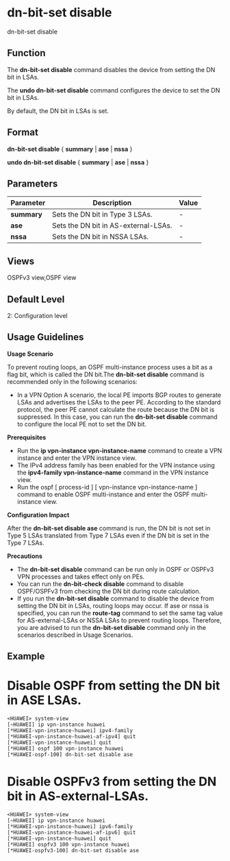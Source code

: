 dn-bit-set disable
==================

dn-bit-set disable

Function
--------



The **dn-bit-set disable** command disables the device from setting the DN bit in LSAs.

The **undo dn-bit-set disable** command configures the device to set the DN bit in LSAs.



By default, the DN bit in LSAs is set.


Format
------

**dn-bit-set disable** { **summary** | **ase** | **nssa** }

**undo dn-bit-set disable** { **summary** | **ase** | **nssa** }


Parameters
----------

| Parameter | Description | Value |
| --- | --- | --- |
| **summary** | Sets the DN bit in Type 3 LSAs. | - |
| **ase** | Sets the DN bit in AS-external-LSAs. | - |
| **nssa** | Sets the DN bit in NSSA LSAs. | - |



Views
-----

OSPFv3 view,OSPF view


Default Level
-------------

2: Configuration level


Usage Guidelines
----------------

**Usage Scenario**

To prevent routing loops, an OSPF multi-instance process uses a bit as a flag bit, which is called the DN bit.The **dn-bit-set disable** command is recommended only in the following scenarios:

* In a VPN Option A scenario, the local PE imports BGP routes to generate LSAs and advertises the LSAs to the peer PE. According to the standard protocol, the peer PE cannot calculate the route because the DN bit is suppressed. In this case, you can run the **dn-bit-set disable** command to configure the local PE not to set the DN bit.

**Prerequisites**

* Run the **ip vpn-instance vpn-instance-name** command to create a VPN instance and enter the VPN instance view.
* The IPv4 address family has been enabled for the VPN instance using the **ipv4-family vpn-instance-name** command in the VPN instance view.
* Run the ospf [ process-id ] [ vpn-instance vpn-instance-name ] command to enable OSPF multi-instance and enter the OSPF multi-instance view.

**Configuration Impact**

After the **dn-bit-set disable ase** command is run, the DN bit is not set in Type 5 LSAs translated from Type 7 LSAs even if the DN bit is set in the Type 7 LSAs.

**Precautions**

* The **dn-bit-set disable** command can be run only in OSPF or OSPFv3 VPN processes and takes effect only on PEs.
* You can run the **dn-bit-check disable** command to disable OSPF/OSPFv3 from checking the DN bit during route calculation.
* If you run the **dn-bit-set disable** command to disable the device from setting the DN bit in LSAs, routing loops may occur. If ase or nssa is specified, you can run the **route-tag** command to set the same tag value for AS-external-LSAs or NSSA LSAs to prevent routing loops. Therefore, you are advised to run the **dn-bit-set disable** command only in the scenarios described in Usage Scenarios.


Example
-------

# Disable OSPF from setting the DN bit in ASE LSAs.
```
<HUAWEI> system-view
[~HUAWEI] ip vpn-instance huawei
[*HUAWEI-vpn-instance-huawei] ipv4-family
[*HUAWEI-vpn-instance-huawei-af-ipv4] quit
[*HUAWEI-vpn-instance-huawei] quit
[*HUAWEI] ospf 100 vpn-instance huawei
[*HUAWEI-ospf-100] dn-bit-set disable ase

```

# Disable OSPFv3 from setting the DN bit in AS-external-LSAs.
```
<HUAWEI> system-view
[~HUAWEI] ip vpn-instance huawei
[*HUAWEI-vpn-instance-huawei] ipv6-family
[*HUAWEI-vpn-instance-huawei-af-ipv6] quit
[*HUAWEI-vpn-instance-huawei] quit
[*HUAWEI] ospfv3 100 vpn-instance huawei
[*HUAWEI-ospfv3-100] dn-bit-set disable ase

```